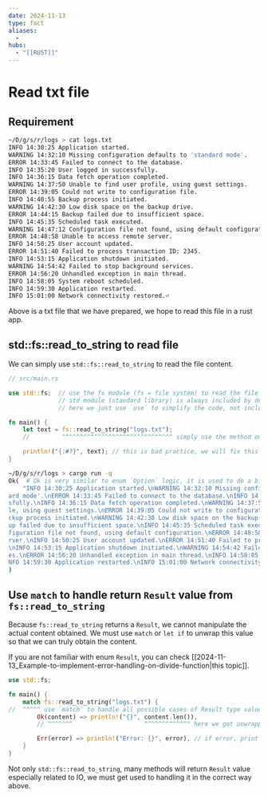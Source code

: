 ```yaml
---
date: 2024-11-13
type: fact
aliases:
  -
hubs:
  - "[[RUST]]"
---
```


# Read txt file


## Requirement

```bash
~/D/g/s/r/logs > cat logs.txt 
INFO 14:30:25 Application started.
WARNING 14:32:10 Missing configuration defaults to 'standard mode'.
ERROR 14:33:45 Failed to connect to the database.
INFO 14:35:20 User logged in successfully.
INFO 14:36:15 Data fetch operation completed.
WARNING 14:37:50 Unable to find user profile, using guest settings.
ERROR 14:39:05 Could not write to configuration file.
INFO 14:40:55 Backup process initiated.
WARNING 14:42:30 Low disk space on the backup drive.
ERROR 14:44:15 Backup failed due to insufficient space.
INFO 14:45:35 Scheduled task executed.
WARNING 14:47:12 Configuration file not found, using default configuration.
ERROR 14:48:58 Unable to access remote server.
INFO 14:50:25 User account updated.
ERROR 14:51:40 Failed to process transaction ID: 2345.
INFO 14:53:15 Application shutdown initiated.
WARNING 14:54:42 Failed to stop background services.
ERROR 14:56:20 Unhandled exception in main thread.
INFO 14:58:05 System reboot scheduled.
INFO 14:59:30 Application restarted.
INFO 15:01:00 Network connectivity restored.⏎   
```

Above is a txt file that we have prepared, we hope to read this file in a rust app.


## std::fs::read_to_string to read file

We can simply use `std::fs::read_to_string` to read the file content.

```rust
// src/main.rs

use std::fs;  // use the fs module (fs = file system) to read the file
              // std module (standard library) is always included by default
              // here we just use `use` to simplify the code, not include

fn main() {
    let text = fs::read_to_string("logs.txt");
    //         ^^^^^^^^^^^^^^^^^^^^^^^^^^^^^^^ simply use the method out of the fs module to read the file

    println!("{:#?}", text); // this is bad practice, we will fix this line later
}

```

```bash
~/D/g/s/r/logs > cargo run -q
Ok(  # Ok is very similar to enum `Option` logic, it is used to do a bit error handling here
    "INFO 14:30:25 Application started.\nWARNING 14:32:10 Missing configuration defaults to 'stand
ard mode'.\nERROR 14:33:45 Failed to connect to the database.\nINFO 14:35:20 User logged in succes
sfully.\nINFO 14:36:15 Data fetch operation completed.\nWARNING 14:37:50 Unable to find user profi
le, using guest settings.\nERROR 14:39:05 Could not write to configuration file.\nINFO 14:40:55 Ba
ckup process initiated.\nWARNING 14:42:30 Low disk space on the backup drive.\nERROR 14:44:15 Back
up failed due to insufficient space.\nINFO 14:45:35 Scheduled task executed.\nWARNING 14:47:12 Con
figuration file not found, using default configuration.\nERROR 14:48:58 Unable to access remote se
rver.\nINFO 14:50:25 User account updated.\nERROR 14:51:40 Failed to process transaction ID: 2345.
\nINFO 14:53:15 Application shutdown initiated.\nWARNING 14:54:42 Failed to stop background servic
es.\nERROR 14:56:20 Unhandled exception in main thread.\nINFO 14:58:05 System reboot scheduled.\nI
NFO 14:59:30 Application restarted.\nINFO 15:01:00 Network connectivity restored.",
)

```


## Use `match` to handle return `Result` value from `fs::read_to_string`

Because `fs::read_to_string` returns a `Result`, we cannot manipulate the actual content obtained. We must use `match` or `let if` to unwrap this value so that we can truly obtain the content.

If you are not familiar with enum `Result`, you can check [[2024-11-13_Example-to-implement-error-handling-on-divide-function|this topic]].

```rust
use std::fs;

fn main() {
    match fs::read_to_string("logs.txt") {
//  ^^^^^ use `match` to handle all possible cases of Result type value
        Ok(content) => println!("{}", content.len()),
        // ^^^^^^^                    ^^^^^^^^^^^^^ here we got unwrapped content, we can really use it now

        Err(error) => println!("Error: {}", error), // if error, print the error message, Result type forces us to handle all possible cases
    }
}

```

Not only `std::fs::read_to_string`, many methods will return `Result` value especially related to IO, we must get used to handling it in the correct way above.
